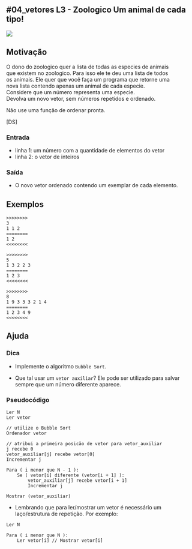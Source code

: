 ## #04_vetores L3 - Zoologico Um animal de cada tipo!


![](__capa.jpg)

## Motivação

O dono do zoologico quer a lista de todas as especies de animais  
que existem no zoologico. Para isso ele te deu uma lista de todos  
os animais. Ele quer que você faça um programa que retorne uma  
nova lista contendo apenas um animal de cada especie.  
Considere que um número representa uma especie.  
Devolva um novo vetor, sem números repetidos e ordenado.

Não use uma função de ordenar pronta.

\[DS\]

### Entrada

- linha 1: um número com a quantidade de elementos do vetor
- linha 2: o vetor de inteiros  

### Saída

- O novo vetor ordenado contendo um exemplar de cada elemento.

## Exemplos

```
>>>>>>>>
3
1 1 2
========
1 2
<<<<<<<<

>>>>>>>>
5
1 3 2 2 3
========
1 2 3
<<<<<<<<

>>>>>>>>
8
1 9 3 3 3 2 1 4
========
1 2 3 4 9
<<<<<<<<
```

## Ajuda

### Dica
- Implemente o algoritmo `Bubble Sort`.

- Que tal usar um `vetor auxiliar`? Ele pode ser utilizado para salvar sempre que um número diferente aparece.

### Pseudocódigo
```
Ler N
Ler vetor

// utilize o Bubble Sort
Ordenador vetor

// atribui a primeira posicão de vetor para vetor_auxiliar
j recebe 0
vetor_auxiliar[j] recebe vetor[0]
Incrementar j

Para ( i menor que N - 1 ):
    Se ( vetor[i] diferente (vetor[i + 1] ):
        vetor_auxiliar[j] recebe vetor[i + 1]
        Incrementar j

Mostrar (vetor_auxiliar)
```

- Lembrando que para ler/mostrar um vetor é necessário um laço/estrutura de repetição. Por exemplo:
```
Ler N

Para ( i menor que N ):
    Ler vetor[i] // Mostrar vetor[i]
```
